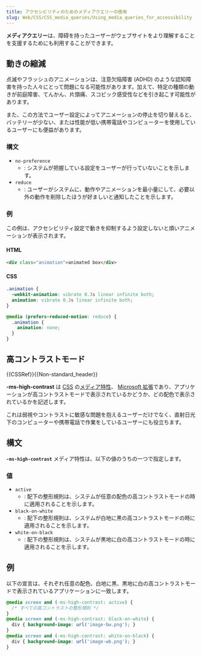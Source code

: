 ```yaml
---
title: アクセシビリティのためのメディアクエリーの使用
slug: Web/CSS/CSS_media_queries/Using_media_queries_for_accessibility
---
```


**メディアクエリー**は、障碍を持ったユーザーがウェブサイトをより理解することを支援するためにも利用することができます。

## 動きの縮減

点滅やフラッシュのアニメーションは、注意欠陥障害 (ADHD) のような認知障害を持った人々にとって問題になる可能性があります。加えて、特定の種類の動きが前庭障害、てんかん、片頭痛、スコピック感受性などを引き起こす可能性があります。

また、この方法でユーザー設定によってアニメーションの停止を切り替えると、バッテリーが少ない、または性能が低い携帯電話やコンピューターを使用しているユーザーにも便益があります。

### 構文

- `no-preference`
  - : システムが把握している設定をユーザーが行っていないことを示します。
- `reduce`
  - : ユーザーがシステムに、動作やアニメーションを最小量にして、必要以外の動作を削除したほうが好ましいと通知したことを示します。

### 例

この例は、アクセシビリティ設定で動きを抑制するよう設定しないと煩いアニメーションが表示されます。

#### HTML

```html
<div class="animation">animated box</div>
```

#### CSS

```css
.animation {
  -webkit-animation: vibrate 0.3s linear infinite both;
  animation: vibrate 0.3s linear infinite both;
}

@media (prefers-reduced-motion: reduce) {
  .animation {
    animation: none;
  }
}
```

## 高コントラストモード

{{CSSRef}}{{Non-standard_header}}

**-ms-high-contrast** は [CSS](/ja/docs/Web/CSS) の[メディア特性](/ja/docs/Web/CSS/@media#メディア特性)、 [Microsoft 拡張](/ja/docs/Web/CSS/Microsoft_extensions)であり、アプリケーションが高コントラストモードで表示されているかどうか、どの配色で表示されているかを記述します。

これは弱視やコントラストに敏感な問題を抱えるユーザーだけでなく、直射日光下のコンピューターや携帯電話で作業をしているユーザーにも役立ちます。

## 構文

**`-ms-high-contrast`** メディア特性は、以下の値のうちの一つで指定します。

### 値

- `active`
  - : 配下の整形規則は、システムが任意の配色の高コントラストモードの時に適用されることを示します。
- `black-on-white`
  - : 配下の整形規則は、システムが白地に黒の高コントラストモードの時に適用されることを示します。
- `white-on-black`
  - : 配下の整形規則は、システムが黒地に白の高コントラストモードの時に適用されることを示します。

## 例

以下の宣言は、それぞれ任意の配色、白地に黒、黒地に白の高コントラストモードで表示されているアプリケーションに一致します。

```css
@media screen and (-ms-high-contrast: active) {
  /* すべての高コントラストの整形規則 */
}
@media screen and (-ms-high-contrast: black-on-white) {
  div { background-image: url('image-bw.png'); }
}
@media screen and (-ms-high-contrast: white-on-black) {
  div { background-image: url('image-wb.png'); }
}
```

